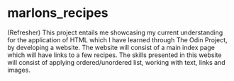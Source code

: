 # marlons_recipes
(Refresher)
This project entails me showcasing my current understanding for the application of HTML which I have learned through The Odin Project, by developing a website. The website will consist of a main index page which will have links to a few recipes. The skills presented in this website will consist of applying ordered/unordered list, working with text, links and images.

